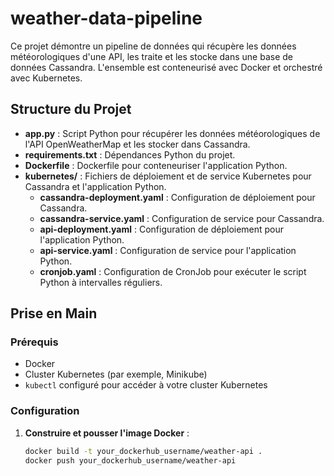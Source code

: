 # weather-data-pipeline

Ce projet démontre un pipeline de données qui récupère les données météorologiques d'une API, les traite et les stocke dans une base de données Cassandra. L'ensemble est conteneurisé avec Docker et orchestré avec Kubernetes.

## Structure du Projet

- **app.py** : Script Python pour récupérer les données météorologiques de l'API OpenWeatherMap et les stocker dans Cassandra.
- **requirements.txt** : Dépendances Python du projet.
- **Dockerfile** : Dockerfile pour conteneuriser l'application Python.
- **kubernetes/** : Fichiers de déploiement et de service Kubernetes pour Cassandra et l'application Python.
  - **cassandra-deployment.yaml** : Configuration de déploiement pour Cassandra.
  - **cassandra-service.yaml** : Configuration de service pour Cassandra.
  - **api-deployment.yaml** : Configuration de déploiement pour l'application Python.
  - **api-service.yaml** : Configuration de service pour l'application Python.
  - **cronjob.yaml** : Configuration de CronJob pour exécuter le script Python à intervalles réguliers.

## Prise en Main

### Prérequis

- Docker
- Cluster Kubernetes (par exemple, Minikube)
- `kubectl` configuré pour accéder à votre cluster Kubernetes

### Configuration

1. **Construire et pousser l'image Docker** :
   ```sh
   docker build -t your_dockerhub_username/weather-api .
   docker push your_dockerhub_username/weather-api
